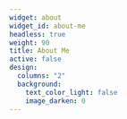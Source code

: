 ```yaml
---
widget: about
widget_id: about-me
headless: true
weight: 90
title: About Me
active: false
design:
  columns: "2"
  background:
    text_color_light: false
    image_darken: 0
---
```

